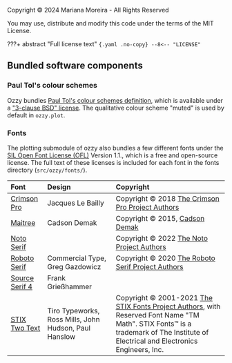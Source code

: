 
Copyright &copy; 2024 Mariana Moreira - All Rights Reserved 

You may use, distribute and modify this code under the terms of the MIT License.

???+ abstract "Full license text"
    ``` {.yaml .no-copy}
    --8<-- "LICENSE"
    ```


## Bundled software components

### Paul Tol's colour schemes

Ozzy bundles [Paul Tol's colour schemes definition](https://personal.sron.nl/~pault/), which is available under a ["3-clause BSD" license](https://opensource.org/license/BSD-3-Clause). The qualitative colour scheme "muted" is used by default in `ozzy.plot`.

### Fonts

The plotting submodule of ozzy also bundles a few different fonts under the [SIL Open Font License (OFL)](https://openfontlicense.org/) Version 1.1., which is a free and open-source license. The full text of these licenses is included for each font in the fonts directory (`src/ozzy/fonts/`).

| Font      | Design | Copyright |                           
| :---------- | :--------- | :-------------- |
| [Crimson Pro](https://fonts.google.com/specimen/Crimson+Pro) | Jacques Le Bailly | Copyright &copy; 2018 [The Crimson Pro Project Authors](https://github.com/Fonthausen/CrimsonPro) |
| [Maitree](https://fonts.google.com/specimen/Maitree?query=maitree)       | Cadson Demak | Copyright &copy; 2015, [Cadson Demak](info@cadsondemak.com) |
| [Noto Serif](https://fonts.google.com/noto/specimen/Noto+Serif?query=noto+serif)    |  | Copyright &copy; 2022 [The Noto Project Authors](https://github.com/notofonts/latin-greek-cyrillic) |
| [Roboto Serif](https://fonts.google.com/specimen/Roboto+Serif?query=roboto+serif) | Commercial Type, Greg Gazdowicz | Copyright &copy; 2020 [The Roboto Serif Project Authors](https://github.com/googlefonts/RobotoSerif) |
| [Source Serif 4](https://fonts.google.com/specimen/Source+Serif+4?query=source+serif) | Frank Grießhammer | |
| [STIX Two Text](https://fonts.google.com/specimen/STIX+Two+Text?query=stix+two+text) | Tiro Typeworks, Ross Mills, John Hudson, Paul Hanslow | Copyright &copy; 2001-2021 [The STIX Fonts Project Authors](https://github.com/stipub/stixfonts), with Reserved Font Name "TM Math". STIX Fonts™ is a trademark of The Institute of Electrical and Electronics Engineers, Inc. |